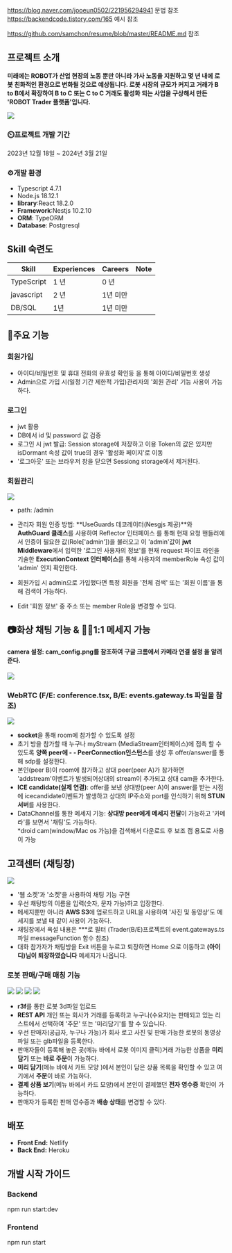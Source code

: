 
https://blog.naver.com/jooeun0502/221956294941 문법 참조
https://backendcode.tistory.com/165 예시 참조 

https://github.com/samchon/resume/blob/master/README.md 참조

## 프로젝트 소개 
 **미래에는 ROBOT가 산업 현장의 노동 뿐만 아니라 가사 노동을 지원하고 몇 년 내에 로봇 친화적인 환경으로 변화될 것으로 예상됩니다. 로봇 시장의 규모가 커지고 거래가 B to B에서 확장하여 B to C 또는 C to C 거래도 활성화 되는 사업을 구상해서 만든 'ROBOT Trader 플랫폼'입니다.**
 
 <img src="https://github.com/ohsoomansour/Trader/assets/98678172/7ba295fd-09d3-4af6-b64d-894f69fd532d">

### ⏲️프로젝트 개발 기간
 2023년 12월 18일 ~ 2024년 3월 21일

### ⚙️개발 환경
 + Typescript 4.7.1
 + Node.js 18.12.1
 + **library**:React 18.2.0
 + **Framework**:Nestjs 10.2.10
 + **ORM**: TypeORM 
 + **Database**: Postgresql

## Skill 숙련도 
Skill        | Experiences | Careers  | Note
-------------|-------------|--------- |-------
TypeScript   | 1 년        | 0 년      | 
javascript   | 2 년        | 1년 미만  | 
DB/SQL       | 1년         | 1년 미만  | 

## 📌주요 기능 

### 회원가입

 - 아이디/비밀번호 및 휴대 전화의 유효성 확인등 을 통해 아이디/비밀번호 생성  
 - Admin으로 가입 시(일정 기간 제한적 가입)관리자의 '회원 관리' 기능 사용이 가능하다.   
### 로그인 

 - jwt 활용 
 - DB에서 id 및 password 값 검증
 - 로그인 시 jwt 발급: Session storage에 저장하고 이용
   Token의 값은 있지만 isDormant 속성 값이 true의 경우 '활성화 페이지'로 이동 
 - '로그아웃' 또는 브라우저 창을 닫으면 Sessiong storage에서 제거된다. 

### 회원관리
  <img src="https://github.com/ohsoomansour/Trader/assets/98678172/bdaa72f1-d7c7-4c06-b746-0b1dc2bf1cfe">
 
 - path: /admin
 - 관리자 회원 인증 방법: **UseGuards 데코레이터(Nesgjs 제공)**와 **AuthGuard 클래스**를 사용하여 Reflector 인터페이스 를 통해 현재 요청 핸들러에서 인증이 필요한 값(Role['admin'])을 불러오고 이 'admin'값이 **jwt Middleware**에서 입력한 '로그인 사용자의 정보'를 현재 request 파이프 라인을 기술한 **ExecutionContext 인터페이스**를 통해 사용자의 memberRole 속성 값이 'admin' 인지 확인한다.  

 - 회원가입 시 admin으로 가입했다면 특정 회원을 '전체 검색' 또는 '회원 이름'을 통해 검색이 가능하다. 
 - Edit '회원 정보' 중 주소 또는 member Role을 변경할 수 있다.   

## 📷화상 채팅 기능 & 🙇‍♀️1:1 메세지 가능  
  #### **camera 설정**: cam_config.png를 참조하여 **구글 크롬에서 카메라 연결 설정** 을 알려준다. 
  <img src="https://github.com/ohsoomansour/Trader/assets/98678172/40c2a096-9775-4099-88f2-c33b4c124ac9"> 

 ### WebRTC (F/E: conference.tsx, B/E: events.gateway.ts 파일을 참조)
 <img src="https://github.com/ohsoomansour/Trader/assets/98678172/0df07dcf-9f38-4e71-8991-caec61728a36 ">

 - **socket**을 통해 room에 참가할 수 있도록 설정 
 - 초기 방을 참가할 때 누구나 myStream (MediaStream인터페이스)에 접촉 할 수 있도록 **양쪽 peer에 - - PeerConnection인스턴스**를 생성 후 offer/answer를 통해 sdp를 설정한다.    
 - 본인(peer B)이 room에 참가하고 상대 peer(peer A)가 참가하면 'addstream'이벤트가 발생되어상대의 stream이 추가되고 상대 cam을 추가한다.
 - **ICE candidate(실제 연결)**: offer를 보낸 상대방(peer A)이 answer를 받는 시점에 icecandidate이벤트가 발생하고 상대의 IP주소와 port를 인식하기 위해 **STUN 서버**를 사용한다.  
 - DataChannel를 통한 메세지 기능: **상대방 peer에게 메세지 전달**이 가능하고 '카메라'를 보면서 '채팅'도 가능하다.   
   *droid cam(window/Mac os 가능)을 검색해서 다운로드 후 보조 캠 용도로 사용이 가능   
 

## 고객센터 (채팅창) 
   <img src="https://github.com/ohsoomansour/Trader/assets/98678172/6a6dcbd5-34d4-4a6a-bff5-b085c7afc644"> 
 
 - '웹 소켓'과 '소켓'을 사용하여 채팅 기능 구현 
 - 우선 채팅방의 이름을 입력(숫자, 문자 가능)하고 입장한다. 
 - 메세지뿐만 아니라 **AWS S3**에 업로드하고 URL을 사용하여 '사진 및 동영상'도 메세지를 보낼 때 같이 사용이 가능하다.
 - 채팅창에서 욕설 내용은 ***로 필터 (Trader(B/E)프로젝트의 event.gateways.ts파일 messageFunction 함수 참조) 
 - 대화 참가자가 채팅방을 Exit 버튼을 누르고 퇴장하면 Home 으로 이동하고 **(아이디)님이 퇴장하였습니다** 메세지가 나옵니다.
 

### 로봇 판매/구매 매칭 기능 
  <img src=" 등록 URL ">
  <img src=" 구매URL ">
  <img src=" 미리담기 URL ">
  <img src=" 배송 설명 URL ">

 - **r3f**를 통한 로봇 3d파일 업로드 
 - **REST API** 개인 또는 회사가 거래를 등록하고 누구나(수요자)는 판매되고 있는 리스트에서 선택하여 '주문' 또는 '미리담기'를 할 수 있습니다.  
 - 우선 판매자(공급자, 누구나 가능)가 회사 로고 사진 및 판매 가능한 로봇의 동영상 파일 또는 glb파일을 등록한다. 
 - 판매자들이 등록해 놓은 곳(메뉴 바에서 로봇 이미지 클릭)거래 가능한 상품을 **미리 담기** 또는 **바로 주문**이 가능하다.
 - **미리 담기**(메뉴 바에서 카트 모양 )에서 본인이 담은 상품 목록을 확인할 수 있고 여기에서 **주문**이 바로 가능하다.
 - **결제 상품 보기**(메뉴 바에서 카드 모양)에서 본인이 결제했던 **전자 영수증** 확인이 가능하다.  
 - 판매자가 등록한 판매 영수증과 **배송 상태**를 변경할 수 있다. 


## 배포
 - **Front End:** Netlify 
 - **Back End:** Heroku 

## 개발 시작 가이드
### Backend 
npm run start:dev 
### Frontend
npm run start
